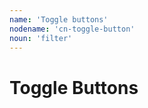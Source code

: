 ```yaml
---
name: 'Toggle buttons'
nodename: 'cn-toggle-button'
noun: 'filter'
---
```


# Toggle Buttons

<cn-toggle-button />